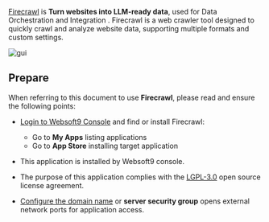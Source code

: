 [Firecrawl](https://www.firecrawl.dev) is **Turn websites into LLM-ready data**, used for Data Orchestration and Integration . Firecrawl is a web crawler tool designed to quickly crawl and analyze website data, supporting multiple formats and custom settings.


![gui](https://libs.websoft9.com/Websoft9/DocsPicture/zh/firecrawl/firecrawl-gui-websoft9.png)


## Prepare

When referring to this document to use **Firecrawl**, please read and ensure the following points:

- [Login to Websoft9 Console](./login-console) and find or install Firecrawl:
  - Go to **My Apps** listing applications 
  - Go to **App Store** installing target application

- This application is installed by Websoft9 console.


- The purpose of this application complies with the [LGPL-3.0](https://opensource.org/licenses/LGPL-3.0) open source license agreement.


- [Configure the domain name](./domain-set) or **server security group** opens external network ports for application access.